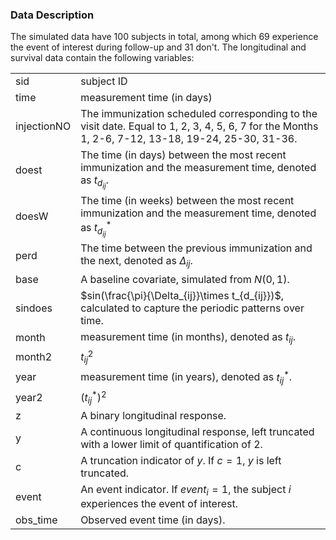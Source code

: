 
### Data Description

The simulated data have 100 subjects in total, among which 69 experience the event of interest during follow-up and 31 don't. 
The longitudinal and survival data contain the following variables: 

|       |        |
|-------|--------|
| sid     | subject ID |
| time | measurement time (in days)  |
| injectionNO |  The immunization scheduled corresponding to the visit date. Equal to 1, 2, 3, 4, 5, 6, 7 for the Months 1, 2-6, 7-12, 13-18, 19-24, 25-30, 31-36. |
| doest | The time (in days) between the most recent immunization and the measurement time, denoted as $t_{d_{ij}}$. |
| doesW | The time (in weeks) between the most recent immunization and the measurement time, denoted as $t_{d_{ij}}^*$ |
| perd | The time between the previous immunization and the next, denoted as $\Delta_{ij}$. |   
| base | A baseline covariate, simulated from $N(0,1)$. |
| sindoes | $sin(\frac{\pi}{\Delta_{ij}}\times t_{d_{ij}})$, calculated to capture the periodic patterns over time.  |
| month | measurement time (in months), denoted as $t_{ij}$.  |
| month2 |  $t_{ij}^2$ |
| year | measurement time (in years), denoted as $t_{ij}^*$.  |
| year2 | $(t_{ij}^*)^2$  |
|  z |  A binary longitudinal response. |
| y | A continuous longitudinal response, left truncated with a lower limit of quantification of 2.|
| c | A truncation indicator of $y$. If $c=1$, $y$ is left truncated.|
| event | An event indicator. If $event_i=1$, the subject $i$ experiences the event of interest. |
| obs_time | Observed event time (in days). | 

